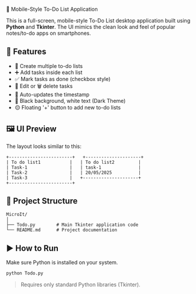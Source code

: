  📝 Mobile-Style To-Do List Application

This is a full-screen, mobile-style To-Do List desktop application built using **Python** and **Tkinter**. The UI mimics the clean look and feel of popular notes/to-do apps on smartphones.

## 🚀 Features

- 🔲 Create multiple to-do lists
- ➕ Add tasks inside each list
- ✅ Mark tasks as done (checkbox style)
- 📝 Edit or 🗑️ delete tasks
- 📅 Auto-updates the timestamp
- 🎨 Black background, white text (Dark Theme)
- 🟡 Floating '+' button to add new to-do lists

## 🖼️ UI Preview

The layout looks similar to this:

```
+------------------------+   +---------------------+
| To do list1           |   | To do list2         |
| Task-1                |   | task-1              |
| Task-2                |   | 20/05/2025          |
| Task-3                |   +---------------------+
+------------------------+
```

## 📁 Project Structure

```
MicroIt/
│
├── Todo.py        # Main Tkinter application code
└── README.md      # Project documentation
```

## ▶️ How to Run

Make sure Python is installed on your system.

```bash
python Todo.py
```

> Requires only standard Python libraries (Tkinter).
